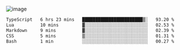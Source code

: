 ![image](https://github-profile-trophy.vercel.app/?username=CMOISDEAD&theme=darkhub&row=1&no-frame=true&margin-w=15&margin-h=15)
<!--START_SECTION:waka-->

```txt
TypeScript   6 hrs 23 mins   ███████████████████████▒░   93.20 %
Lua          10 mins         ▓░░░░░░░░░░░░░░░░░░░░░░░░   02.53 %
Markdown     9 mins          ▓░░░░░░░░░░░░░░░░░░░░░░░░   02.39 %
CSS          5 mins          ▒░░░░░░░░░░░░░░░░░░░░░░░░   01.31 %
Bash         1 min           ░░░░░░░░░░░░░░░░░░░░░░░░░   00.27 %
```

<!--END_SECTION:waka--> 
